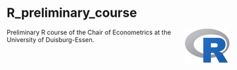 # R_preliminary_course
<p><img src="https://github.com/jens-klenke/R_preliminary_course/blob/main/SoSe22/01_slides/assets/R_logo.svg.png" alt="R logo" align="right" width="20%" height="20%">

Preliminary R course of the Chair of Econometrics at the University of Duisburg-Essen.




